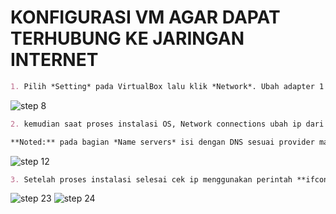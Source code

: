 # KONFIGURASI VM AGAR DAPAT TERHUBUNG KE JARINGAN INTERNET

```markdown
1. Pilih *Setting* pada VirtualBox lalu klik *Network*. Ubah adapter 1 ke *Bridged Adapter* kemudian pilih hardware komputer lokal yang terhubung ke internet (dalam kasus saya en0: Wi-Fi (AirPort))
```
![step 8](https://user-images.githubusercontent.com/45087061/101562594-4b211a80-39fa-11eb-8b4f-c92040e040ac.png)

```markdown
2. kemudian saat proses instalasi OS, Network connections ubah ip dari DHCP ke STATIC dan masukkan ip secara manual.

**Noted:** pada bagian *Name servers* isi dengan DNS sesuai provider masing-masing. Disini saya isi dengan 192.168.100.1
```
![step 12](https://user-images.githubusercontent.com/45087061/101562945-f5993d80-39fa-11eb-8fa1-cd6466719d87.png)

```markdown
3. Setelah proses instalasi selesai cek ip menggunakan perintah **ifconfig** dan cek ping ke google untuk memastikan server sudah terhubung ke internet
```
![step 23](https://user-images.githubusercontent.com/45087061/101563337-a99ac880-39fb-11eb-93fb-107fd36532e4.png)
![step 24](https://user-images.githubusercontent.com/45087061/101563506-f088be00-39fb-11eb-9b6d-66574faab8b9.png)

